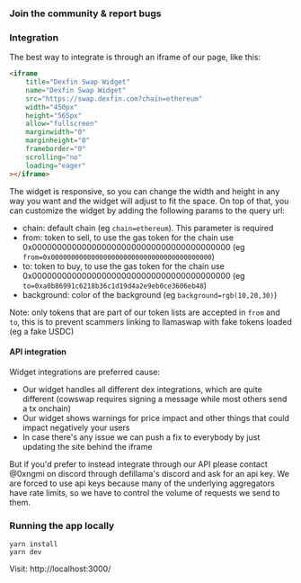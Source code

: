 ### Join the community & report bugs

### Integration

The best way to integrate is through an iframe of our page, like this:

```html
<iframe
	title="Dexfin Swap Widget"
	name="Dexfin Swap Widget"
	src="https://swap.dexfin.com?chain=ethereum"
	width="450px"
	height="565px"
	allow="fullscreen"
	marginwidth="0"
	marginheight="0"
	frameborder="0"
	scrolling="no"
	loading="eager"
></iframe>
```

The widget is responsive, so you can change the width and height in any way you want and the widget will adjust to fit the space. On top of that, you can customize the widget by adding the following params to the query url:

- chain: default chain (eg `chain=ethereum`). This parameter is required
- from: token to sell, to use the gas token for the chain use 0x0000000000000000000000000000000000000000 (eg `from=0x0000000000000000000000000000000000000000`)
- to: token to buy, to use the gas token for the chain use 0x0000000000000000000000000000000000000000 (eg `to=0xa0b86991c6218b36c1d19d4a2e9eb0ce3606eb48`)
- background: color of the background (eg `background=rgb(10,20,30)`)

Note: only tokens that are part of our token lists are accepted in `from` and `to`, this is to prevent scammers linking to llamaswap with fake tokens loaded (eg a fake USDC)

#### API integration

Widget integrations are preferred cause:

- Our widget handles all different dex integrations, which are quite different (cowswap requires signing a message while most others send a tx onchain)
- Our widget shows warnings for price impact and other things that could impact negatively your users
- In case there's any issue we can push a fix to everybody by just updating the site behind the iframe

But if you'd prefer to instead integrate through our API please contact @0xngmi on discord through defillama's discord and ask for an api key. We are forced to use api keys because many of the underlying aggregators have rate limits, so we have to control the volume of requests we send to them.

### Running the app locally

```
yarn install
yarn dev
```

Visit: http://localhost:3000/
